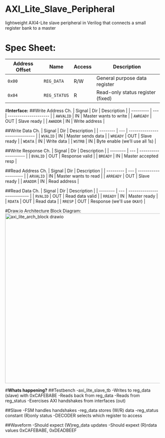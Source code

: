 # AXI_Lite_Slave_Peripheral
lightweight AXI4-Lite slave peripheral in Verilog that connects a small register bank to a master

# **Spec Sheet:**
| Address Offset | Name         | Access | Description                       |
| -------------- | ------------ | ------ | --------------------------------- |
| `0x00`         | `REG_DATA`   | R/W    | General purpose data register     |
| `0x04`         | `REG_STATUS` | R      | Read-only status register (fixed) |

#**Interface:**
##Write Address Ch.
| Signal    | Dir | Description           |
| --------- | --- | --------------------- |
| `AWVALID` | IN  | Master wants to write |
| `AWREADY` | OUT | Slave ready           |
| `AWADDR`  | IN  | Write address         |

##Write Data Ch.
| Signal   | Dir | Description                    |
| -------- | --- | ------------------------------ |
| `WVALID` | IN  | Master sends data              |
| `WREADY` | OUT | Slave ready                    |
| `WDATA`  | IN  | Write data                     |
| `WSTRB`  | IN  | Byte enable (we’ll use all 1s) |

##Write Response Ch.
| Signal   | Dir | Description          |
| -------- | --- | -------------------- |
| `BVALID` | OUT | Response valid       |
| `BREADY` | IN  | Master accepted resp |


##Read Address Ch.
| Signal    | Dir | Description          |
| --------- | --- | -------------------- |
| `ARVALID` | IN  | Master wants to read |
| `ARREADY` | OUT | Slave ready          |
| `ARADDR`  | IN  | Read address         |


##Read Data Ch.
| Signal   | Dir | Description                 |
| -------- | --- | --------------------------- |
| `RVALID` | OUT | Read data valid             |
| `RREADY` | IN  | Master ready                |
| `RDATA`  | OUT | Read data                   |
| `RRESP`  | OUT | Response (we'll use `OKAY`) |


#Draw.io Architecture Block Diagram:
<img width="956" height="551" alt="axi_lite_arch_block drawio" src="https://github.com/user-attachments/assets/25876089-048a-4d3e-88e0-7ea9f99a4e6f" />

#**Whats happening?**
##Testbench
-axi_lite_slave_tb
-Writes to reg_data (slave) with 0xCAFEBABE
-Reads back from reg_data
-Reads from reg_status
-Exercises AXI handshakes from interfaces (out)

##Slave
-FSM handles handshakes
-reg_data stores (W/R) data
-reg_status constant (R)only status
-DECODER selects which register to access

##Waveform
-Should expect (W)reg_data updates
-Should expext (R)rdata values 0xCAFEBABE, 0xDEADBEEF


